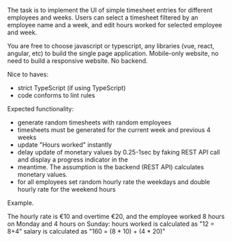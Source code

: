 The task is to implement the UI of simple timesheet entries for different employees and weeks. Users can select 
a timesheet filtered by an employee name and a week, and edit hours worked for selected employee and week.

You are free to choose javascript or typescript, any libraries (vue, react, angular, etc) to build the single 
page application. Mobile-only website, no need to build a responsive website. No backend.


Nice to haves:
* strict TypeScript (if using TypeScript)
* code conforms to lint rules

Expected functionality:

* generate random timesheets with random employees
* timesheets must be generated for the current week and previous 4 weeks
* update "Hours worked" instantly
* delay update of monetary values by 0.25-1sec by faking REST API call and display a progress indicator in the 
* meantime. The assumption is the backend (REST API) calculates monetary values.
* for all employees set random hourly rate the weekdays and double hourly rate for the weekend hours

Example.

The hourly rate is €10 and overtime €20, and the employee worked 8 hours on Monday and 4 hours on Sunday:
hours worked is calculated as "12 = 8+4"
salary is calculated as "160 = (8 * 10) + (4 * 20)"

